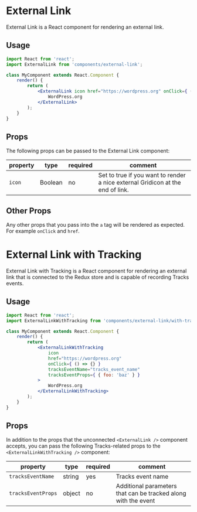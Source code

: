 # External Link

External Link is a React component for rendering an external link.

## Usage

```jsx
import React from 'react';
import ExternalLink from 'components/external-link';

class MyComponent extends React.Component {
	render() {
		return (
			<ExternalLink icon href="https://wordpress.org" onClick={ () => {} }>
				WordPress.org
			</ExternalLink>
		);
	}
}
```

## Props

The following props can be passed to the External Link component:

| property | type    | required | comment                                                                        |
| -------- | ------- | -------- | ------------------------------------------------------------------------------ |
| `icon`   | Boolean | no       | Set to true if you want to render a nice external Gridicon at the end of link. |

## Other Props

Any other props that you pass into the `a` tag will be rendered as expected.
For example `onClick` and `href`.

# External Link with Tracking

External Link with Tracking is a React component for rendering an external link that is connected to the Redux store
and is capable of recording Tracks events.

## Usage

```jsx
import React from 'react';
import ExternalLinkWithTracking from 'components/external-link/with-tracking';

class MyComponent extends React.Component {
	render() {
		return (
			<ExternalLinkWithTracking
				icon
				href="https://wordpress.org"
				onClick={ () => {} }
				tracksEventName="tracks_event_name"
				tracksEventProps={ { foo: 'baz' } }
			>
				WordPress.org
			</ExternalLinkWithTracking>
		);
	}
}
```

## Props

In addition to the props that the unconnected `<ExternalLink />` component accepts, you
can pass the following Tracks-related props to the `<ExternalLinkWithTracking />` component:

| property           | type   | required | comment                                                        |
| ------------------ | ------ | -------- | -------------------------------------------------------------- |
| `tracksEventName`  | string | yes      | Tracks event name                                              |
| `tracksEventProps` | object | no       | Additional parameters that can be tracked along with the event |
